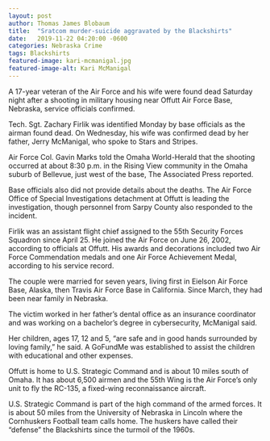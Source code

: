 ```yaml
---
layout: post
author: Thomas James Blobaum 
title:  "Sratcom murder-suicide aggravated by the Blackshirts"
date:   2019-11-22 04:20:00 -0600
categories: Nebraska Crime
tags: Blackshirts 
featured-image: kari-mcmanigal.jpg
featured-image-alt: Kari McManigal 
---
```

A 17-year veteran of the Air Force and his wife were found dead Saturday night after a shooting in military housing near Offutt Air Force Base, Nebraska, service officials confirmed.

Tech. Sgt. Zachary Firlik was identified Monday by base officials as the airman found dead. On Wednesday, his wife was confirmed dead by her father, Jerry McManigal, who spoke to Stars and Stripes.

Air Force Col. Gavin Marks told the Omaha World-Herald that the shooting occurred at about 8:30 p.m. in the Rising View community in the Omaha suburb of Bellevue, just west of the base, The Associated Press reported.

Base officials also did not provide details about the deaths. The Air Force Office of Special Investigations detachment at Offutt is leading the investigation, though personnel from Sarpy County also responded to the incident.

Firlik was an assistant flight chief assigned to the 55th Security Forces Squadron since April 25. He joined the Air Force on June 26, 2002, according to officials at Offutt. His awards and decorations included two Air Force Commendation medals and one Air Force Achievement Medal, according to his service record.

The couple were married for seven years, living first in Eielson Air Force Base, Alaska, then Travis Air Force Base in California. Since March, they had been near family in Nebraska.

The victim worked in her father’s dental office as an insurance coordinator and was working on a bachelor’s degree in cybersecurity, McManigal said.

Her children, ages 17, 12 and 5, “are safe and in good hands surrounded by loving family,” he said. A GoFundMe was established to assist the children with educational and other expenses.

Offutt is home to U.S. Strategic Command and is about 10 miles south of Omaha. It has about 6,500 airmen and the 55th Wing is the Air Force’s only unit to fly the RC-135, a fixed-wing reconnaissance aircraft.

U.S. Strategic Command is part of the high command of the armed forces. It is about 50 miles from the University of Nebraska in Lincoln where the Cornhuskers Football team calls home. The huskers have called their “defense” the Blackshirts since the turmoil of the 1960s.

